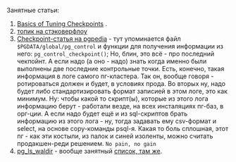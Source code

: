  Занятные статьи: 
 1. [Basics of Tuning Checkpoints](https://www.enterprisedb.com/blog/basics-tuning-checkpoints) .
 2. [топик на стэковерфлоу](https://dba.stackexchange.com/questions/61822/what-happens-in-postgresql-checkpoint)
 3. [Checkpoint-статья на pgpedia](https://pgpedia.info/c/checkpoint.html) - тут упоминается файл `$PGDATA/global/pg_control` и функции для получения информации из него: `pg_control_checkpoint()`;
    Но, блин, это всё - про последний чекпойнт. А если надо (а оно - надо) знать когда именно были выполнены две последние контрольные точки.
    Есть, конечно, такая информация в логе самого пг-кластера.
    Так он, вообще говоря - ротироваться должен и будет, в условиях прода. 
    Во вторых ну, надо будет либо стандартизировать формат записией в этом логе, это как минимум. Ну: чтобы какой то скрипт(ы), которые из этого лога информацию берут - работали везде, на всех инсталяциях пг-баз, в орг-ции.
    А если надо будет ещё и из sql-скриптов брать информацию из этого лога - ну, тогда задавать ему csv-формат и select, на основе copy-команды psql-я.
    Какая то боль сплошная, этот пг - как эти костыли, из палок и синей изоленты, можно считать продакшен-реди решением. 
    `No pain, no gain`
4.  [pg_ls_waldir](https://pgpedia.info/p/pg_ls_waldir.html) - вообще занятный [список, там же](https://pgpedia.info/version-charts/file-system-functions.html).
